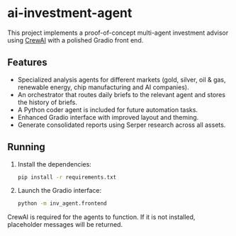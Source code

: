# ai-investment-agent

This project implements a proof-of-concept multi-agent investment advisor using [CrewAI](https://github.com/joaomdmoura/crewAI) with a polished Gradio front end.

## Features

- Specialized analysis agents for different markets (gold, silver, oil & gas, renewable energy, chip manufacturing and AI companies).
- An orchestrator that routes daily briefs to the relevant agent and stores the history of briefs.
- A Python coder agent is included for future automation tasks.
- Enhanced Gradio interface with improved layout and theming.
- Generate consolidated reports using Serper research across all assets.

## Running

1. Install the dependencies:
   ```bash
   pip install -r requirements.txt
   ```
2. Launch the Gradio interface:
   ```bash
   python -m inv_agent.frontend
   ```

CrewAI is required for the agents to function. If it is not installed, placeholder messages will be returned.
